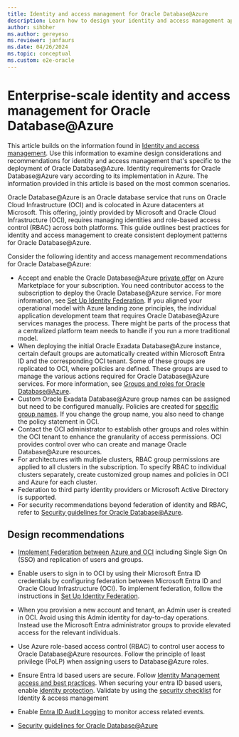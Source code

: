 ```yaml
---
title: Identity and access management for Oracle Database@Azure
description: Learn how to design your identity and access management approach for Oracle Database@Azure.
author: sihbher
ms.author: gereyeso
ms.reviewer: janfaurs
ms.date: 04/26/2024
ms.topic: conceptual
ms.custom: e2e-oracle
---
```


# Enterprise-scale identity and access management for Oracle Database@Azure

This article builds on the information found in [Identity and access management](/azure/cloud-adoption-framework/ready/landing-zone/design-area/identity-access). Use this information to examine design considerations and recommendations for identity and access management that's specific to the deployment of Oracle Database@Azure. Identity requirements for Oracle Database@Azure vary according to its implementation in Azure. The information provided in this article is based on the most common scenarios. 

Oracle Database@Azure is an Oracle database service that runs on Oracle Cloud Infrastructure (OCI) and is colocated in Azure datacenters at Microsoft. This offering, jointly provided by Microsoft and Oracle Cloud Infrastructure (OCI), requires managing identities and role-based access control (RBAC) across both platforms. This guide outlines best practices for identity and access management to create consistent deployment patterns for Oracle Database@Azure. 

Consider the following identity and access management recommendations for Oracle Database@Azure:

- Accept and enable the Oracle Database@Azure [private offer](/marketplace/private-offers-overview) on Azure Marketplace for your subscription. You need contributor access to the subscription to deploy the Oracle Database@Azure service. For more information, see [Set Up Identity Federation](https://docs.oracle.com/iaas/Content/database-at-azure/oaaonboard-task-8.htm#oaaonboard_task_8). If you aligned your operational model with Azure landing zone principles, the individual application development team that requires Oracle Database@Azure services manages the process. There might be parts of the process that a centralized platform team needs to handle if you run a more traditional model.
- When deploying the initial Oracle Exadata Database@Azure instance, certain default groups are automatically created within Microsoft Entra ID and the corresponding OCI tenant. Some of these groups are replicated to OCI, where policies are defined. These groups are used to manage the various actions required for Oracle Database@Azure services. For more information, see [Groups and roles for Oracle Database@Azure](/azure/oracle/oracle-db/oracle-database-groups-roles).
- Custom Oracle Exadata Database@Azure group names can be assigned but need to be configured manually. Policies are created for [specific group names](/azure/oracle/oracle-db/oracle-database-groups-roles). If you change the group name, you also need to change the policy statement in OCI.
- Contact the OCI administrator to establish other groups and roles within the OCI tenant to enhance the granularity of access permissions. OCI provides control over who can create and manage Oracle Database@Azure resources.
- For architectures with multiple clusters, RBAC group permissions are applied to all clusters in the subscription. To specify RBAC to individual clusters separately, create customized group names and policies in OCI and Azure for each cluster.
- Federation to third party identity providers or Microsoft Active Directory is supported. 
- For security recommendations beyond federation of identity and RBAC, refer to [Security guidelines for Oracle Database@Azure](./oracle-security-overview-odaa.md).

## Design recommendations

- [Implement Federation between Azure and OCI](https://docs.oracle.com/iaas/Content/Identity/tutorials/azure_ad/lifecycle_azure/01-config-azure-template.htm#config-azure-template) including Single Sign On (SSO) and replication of users and groups. 
- Enable users to sign in to OCI by using their Microsoft Entra ID credentials by configuring federation between Microsoft Entra ID and Oracle Cloud Infrastructure (OCI). To implement federation, follow the instructions in [Set Up Identity Federation](/azure/oracle/oracle-db/onboard-oracle-database#step-3-optional-create-identity-federation-using-azures-identity-service).
- When you provision a new account and tenant, an Admin user is created in OCI. Avoid using this Admin identity for day-to-day operations. Instead use the Microsoft Entra administrator groups to provide elevated access for the relevant individuals.
- Use Azure role-based access control (RBAC) to control user access to Oracle Database@Azure resources. Follow the principle of least privilege (PoLP) when assigning users to Database@Azure roles.
- Ensure Entra Id based users are secure. Follow [Identity Management access and best practices](/azure/security/fundamentals/identity-management-best-practices). When securing your entra ID based users, enable [identity protection](/entra/id-protection/overview-identity-protection). Validate by using the [security checklist](/azure/security/fundamentals/steps-secure-identity) for Identity & access management
- Enable [Entra ID Audit Logging](/entra/identity/monitoring-health/concept-audit-logs) to monitor access related events.

- [Security guidelines for Oracle Database@Azure](./oracle-security-overview-odaa.md)
